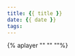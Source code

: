 ```yaml
---
title: {{ title }}
date: {{ date }}
tags:
---
```

<BODY>

{% aplayer "<Song Name>" "<Artist Name>" "<File Name>"%}

